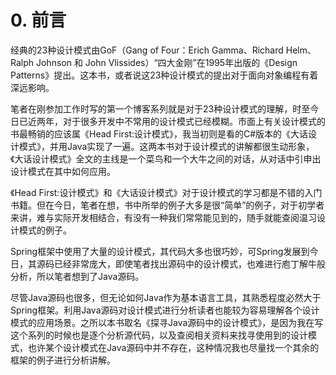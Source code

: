 # 0. 前言
经典的23种设计模式由GoF（Gang of Four：Erich Gamma、Richard Helm、Ralph Johnson 和 John Vlissides）“四大金刚”在1995年出版的《Design Patterns》提出。这本书，或者说这23种设计模式的提出对于面向对象编程有着深远影响。

笔者在刚参加工作时写的第一个博客系列就是对于23种设计模式的理解，时至今日已近两年，对于很多开发中不常用的设计模式已经模糊。市面上有关设计模式的书最畅销的应该属《Head First:设计模式》，我当初则是看的C#版本的《大话设计模式》，并用Java实现了一遍。这两本书对于设计模式的讲解都很生动形象，《大话设计模式》全文的主线是一个菜鸟和一个大牛之间的对话，从对话中引申出设计模式在其中如何应用。

《Head First:设计模式》和《大话设计模式》对于设计模式的学习都是不错的入门书籍。但在今日，笔者在想，书中所举的例子大多是很“简单”的例子，对于初学者来讲，难与实际开发相结合，有没有一种我们常常能见到的，随手就能查阅温习设计模式的例子。

Spring框架中使用了大量的设计模式，其代码大多也很巧妙，可Spring发展到今日，其源码已经非常庞大，即使笔者找出源码中的设计模式，也难进行庖丁解牛般分析，所以笔者想到了Java源码。

尽管Java源码也很多，但无论如何Java作为基本语言工具，其熟悉程度必然大于Spring框架。利用Java源码对设计模式进行分析读者也能较为容易理解各个设计模式的应用场景。之所以本书取名《探寻Java源码中的设计模式》，是因为我在写这个系列的时候也是逐个分析源代码，以及查阅相关资料来找寻使用到的设计模式，也许某个设计模式在Java源码中并不存在，这种情况我也尽量找一个其余的框架的例子进行分析讲解。
